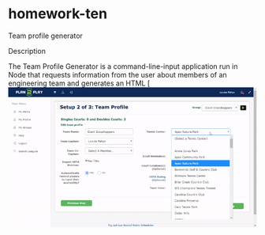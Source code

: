 # homework-ten
Team profile generator


Description

The Team Profile Generator is a command-line-input application run in Node that requests information from the user about members of an engineering team and generates an HTML 
[![](https://github.com/bashkimereqi100/homework-ten/blob/master/Video/team-profile-generator.gif)

